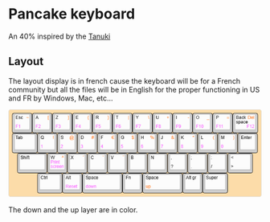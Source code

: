 # Pancake keyboard
 An 40% inspired by the [Tanuki](https://github.com/SethSenpai/Tanuki)
 
 ## Layout
 The layout display is in french cause the keyboard will be for a French community but all the files will be in English for the proper functioning in US and FR by Windows, Mac, etc...  
  
![Layout image](https://github.com/JustEcly/Pancake-keyboard/blob/main/Keyboard%20Layout%20Editor/pancake.png?raw=true)

The down and the up layer are in color.